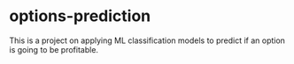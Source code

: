# options-prediction
This is a project on applying ML classification models to predict if an option is going to be profitable.

